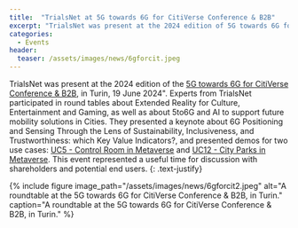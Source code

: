 ```yaml
---
title:  "TrialsNet at 5G towards 6G for CitiVerse Conference & B2B"
excerpt: "TrialsNet was present at the 2024 edition of 5G towards 6G for CitiVerse Conference & B2B, in Turin, 19 June 2024"
categories: 
  - Events
header:
  teaser: /assets/images/news/6gforcit.jpeg
---
```


TrialsNet was present at the 2024 edition of the [5G towards 6G for CitiVerse Conference & B2B](https://5g-towards-6g-for-citiverse.b2match.io/page-51), in Turin, 19 June 2024". Experts from TrialsNet participated in round tables about Extended Reality for Culture, Entertainment and Gaming, as well as about 5to6G and AI to support future mobility solutions in Cities. They presented a keynote about 6G Positioning and Sensing Through the Lens of Sustainability, Inclusiveness, and Trustworthiness: which Key Value Indicators?, and presented demos for two use cases: [UC5 - Control Room in Metaverse](https://trialsnet.eu/usecases/UC5/) and [UC12 - City Parks in Metaverse](https://trialsnet.eu/usecases/UC12/).
This event represented a useful time for discussion with shareholders and potential end users.
{: .text-justify}

{% include figure image_path="/assets/images/news/6gforcit2.jpeg" alt="A roundtable at the 5G towards 6G for CitiVerse Conference & B2B, in Turin." caption="A roundtable at the 5G towards 6G for CitiVerse Conference & B2B, in Turin." %}
